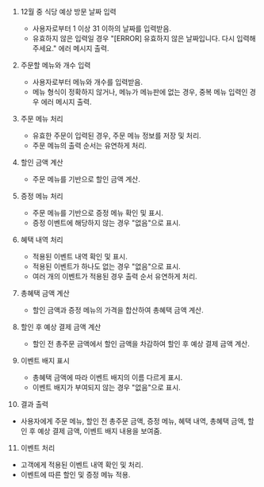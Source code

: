 1. 12월 중 식당 예상 방문 날짜 입력
   - 사용자로부터 1 이상 31 이하의 날짜를 입력받음.
   - 유효하지 않은 입력일 경우 "[ERROR] 유효하지 않은 날짜입니다. 다시 입력해 주세요." 에러 메시지 출력.

2. 주문할 메뉴와 개수 입력
    - 사용자로부터 메뉴와 개수를 입력받음.
    - 메뉴 형식이 정확하지 않거나, 메뉴가 메뉴판에 없는 경우, 중복 메뉴 입력인 경우 에러 메시지 출력.

3. 주문 메뉴 처리
    - 유효한 주문이 입력된 경우, 주문 메뉴 정보를 저장 및 처리.
    - 주문 메뉴의 출력 순서는 유연하게 처리.
   
4. 할인 금액 계산
    - 주문 메뉴를 기반으로 할인 금액 계산.

5. 증정 메뉴 처리
   - 주문 메뉴를 기반으로 증정 메뉴 확인 및 표시.
   - 증정 이벤트에 해당하지 않는 경우 "없음"으로 표시.

6. 혜택 내역 처리
   - 적용된 이벤트 내역 확인 및 표시.
   - 적용된 이벤트가 하나도 없는 경우 "없음"으로 표시.
   - 여러 개의 이벤트가 적용된 경우 출력 순서 유연하게 처리.

7. 총혜택 금액 계산
   - 할인 금액과 증정 메뉴의 가격을 합산하여 총혜택 금액 계산.
   
8. 할인 후 예상 결제 금액 계산
   - 할인 전 총주문 금액에서 할인 금액을 차감하여 할인 후 예상 결제 금액 계산.
   
9. 이벤트 배지 표시
   - 총혜택 금액에 따라 이벤트 배지의 이름 다르게 표시.
   - 이벤트 배지가 부여되지 않는 경우 "없음"으로 표시.

10. 결과 출력
   - 사용자에게 주문 메뉴, 할인 전 총주문 금액, 증정 메뉴, 혜택 내역, 총혜택 금액, 할인 후 예상 결제 금액, 이벤트 배지 내용을 보여줌.

11. 이벤트 처리
   - 고객에게 적용된 이벤트 내역 확인 및 처리.
   - 이벤트에 따른 할인 및 증정 메뉴 적용.